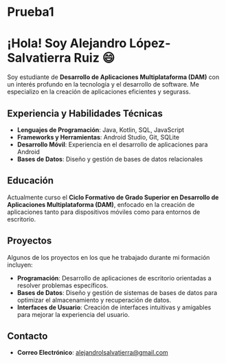 # Prueba1
# ¡Hola! Soy Alejandro López-Salvatierra Ruiz :smile:

Soy estudiante de **Desarrollo de Aplicaciones Multiplataforma (DAM)** con un interés profundo en la tecnología y el desarrollo de software. Me especializo en la creación de aplicaciones eficientes y segurass.

## Experiencia y Habilidades Técnicas

- **Lenguajes de Programación**: Java, Kotlin, SQL, JavaScript
- **Frameworks y Herramientas**: Android Studio, Git, SQLite
- **Desarrollo Móvil**: Experiencia en el desarrollo de aplicaciones para Android
- **Bases de Datos**: Diseño y gestión de bases de datos relacionales

## Educación

Actualmente curso el **Ciclo Formativo de Grado Superior en Desarrollo de Aplicaciones Multiplataforma (DAM)**, enfocado en la creación de aplicaciones tanto para dispositivos móviles como para entornos de escritorio.

## Proyectos

Algunos de los proyectos en los que he trabajado durante mi formación incluyen:

- **Programación**: Desarrollo de aplicaciones de escritorio orientadas a resolver problemas específicos.
- **Bases de Datos**: Diseño y gestión de sistemas de bases de datos para optimizar el almacenamiento y recuperación de datos.
- **Interfaces de Usuario**: Creación de interfaces intuitivas y amigables para mejorar la experiencia del usuario.

## Contacto

- **Correo Electrónico**: alejandrolsalvatierra@gmail.com


